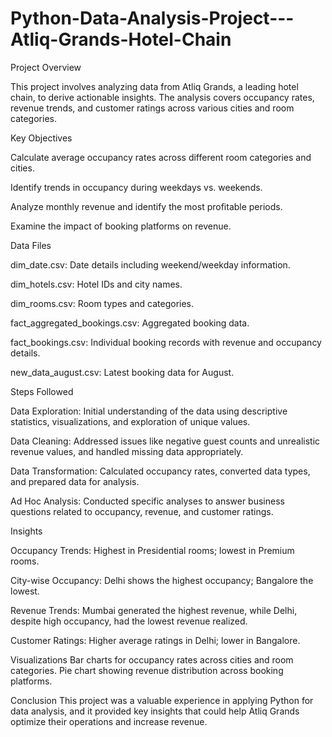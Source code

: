 # Python-Data-Analysis-Project---Atliq-Grands-Hotel-Chain

Project Overview

This project involves analyzing data from Atliq Grands, a leading hotel chain, to derive actionable insights. The analysis covers occupancy rates, revenue trends, and customer ratings across various cities and room categories.

Key Objectives

Calculate average occupancy rates across different room categories and cities.

Identify trends in occupancy during weekdays vs. weekends.

Analyze monthly revenue and identify the most profitable periods.

Examine the impact of booking platforms on revenue.

Data Files

dim_date.csv: Date details including weekend/weekday information.

dim_hotels.csv: Hotel IDs and city names.

dim_rooms.csv: Room types and categories.

fact_aggregated_bookings.csv: Aggregated booking data.

fact_bookings.csv: Individual booking records with revenue and occupancy details.

new_data_august.csv: Latest booking data for August.

Steps Followed

Data Exploration: Initial understanding of the data using descriptive statistics, visualizations, and exploration of unique values.

Data Cleaning: Addressed issues like negative guest counts and unrealistic revenue values, and handled missing data appropriately.

Data Transformation: Calculated occupancy rates, converted data types, and prepared data for analysis.

Ad Hoc Analysis: Conducted specific analyses to answer business questions related to occupancy, revenue, and customer ratings.

Insights

Occupancy Trends: Highest in Presidential rooms; lowest in Premium rooms.

City-wise Occupancy: Delhi shows the highest occupancy; Bangalore the lowest.

Revenue Trends: Mumbai generated the highest revenue, while Delhi, despite high occupancy, had the lowest revenue realized.

Customer Ratings: Higher average ratings in Delhi; lower in Bangalore.

Visualizations
Bar charts for occupancy rates across cities and room categories.
Pie chart showing revenue distribution across booking platforms.

Conclusion
This project was a valuable experience in applying Python for data analysis, and it provided key insights that could help Atliq Grands optimize their operations and increase revenue.
